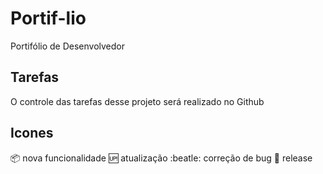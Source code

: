 # Portif-lio
Portifólio de Desenvolvedor

## Tarefas

O controle das tarefas desse projeto será realizado no Github

## Icones

:package: nova funcionalidade
:up: atualização
:beatle: correção de bug 
:checkered_flag: release